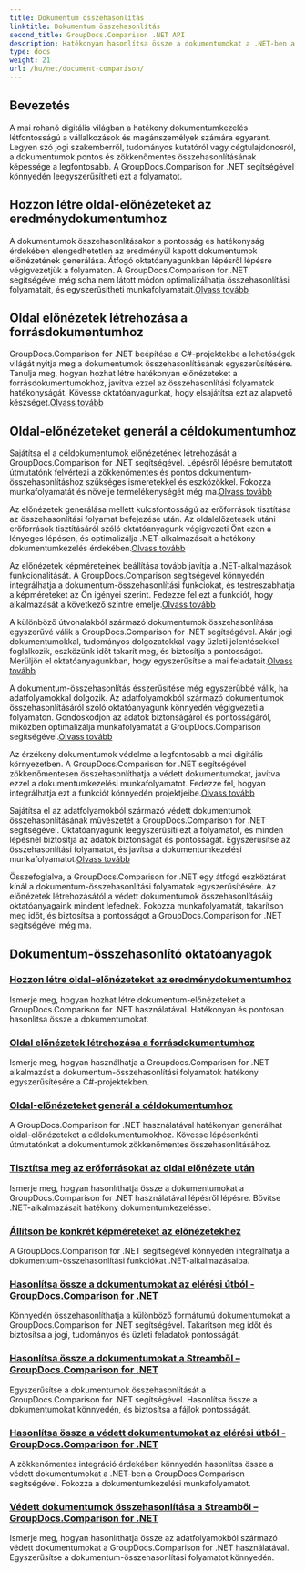 ```yaml
---
title: Dokumentum összehasonlítás
linktitle: Dokumentum összehasonlítás
second_title: GroupDocs.Comparison .NET API
description: Hatékonyan hasonlítsa össze a dokumentumokat a .NET-ben a GroupDocs.Comparison segítségével. Egyszerűsítse a dokumentumkezelést, javítsa a munkafolyamatot és biztosítsa a pontosságot. Tudj meg többet!
type: docs
weight: 21
url: /hu/net/document-comparison/
---
```

## Bevezetés

A mai rohanó digitális világban a hatékony dokumentumkezelés létfontosságú a vállalkozások és magánszemélyek számára egyaránt. Legyen szó jogi szakemberről, tudományos kutatóról vagy cégtulajdonosról, a dokumentumok pontos és zökkenőmentes összehasonlításának képessége a legfontosabb. A GroupDocs.Comparison for .NET segítségével könnyedén leegyszerűsítheti ezt a folyamatot.

## Hozzon létre oldal-előnézeteket az eredménydokumentumhoz

 A dokumentumok összehasonlításakor a pontosság és hatékonyság érdekében elengedhetetlen az eredményül kapott dokumentumok előnézetének generálása. Átfogó oktatóanyagunkban lépésről lépésre végigvezetjük a folyamaton. A GroupDocs.Comparison for .NET segítségével még soha nem látott módon optimalizálhatja összehasonlítási folyamatait, és egyszerűsítheti munkafolyamatait.[Olvass tovább](./generate-page-previews-resultant-document/)

## Oldal előnézetek létrehozása a forrásdokumentumhoz

 GroupDocs.Comparison for .NET beépítése a C#-projektekbe a lehetőségek világát nyitja meg a dokumentumok összehasonlításának egyszerűsítésére. Tanulja meg, hogyan hozhat létre hatékonyan előnézeteket a forrásdokumentumokhoz, javítva ezzel az összehasonlítási folyamatok hatékonyságát. Kövesse oktatóanyagunkat, hogy elsajátítsa ezt az alapvető készséget.[Olvass tovább](./generate-page-previews-source-document/)

## Oldal-előnézeteket generál a céldokumentumhoz

 Sajátítsa el a céldokumentumok előnézetének létrehozását a GroupDocs.Comparison for .NET segítségével. Lépésről lépésre bemutatott útmutatónk felvértezi a zökkenőmentes és pontos dokumentum-összehasonlításhoz szükséges ismeretekkel és eszközökkel. Fokozza munkafolyamatát és növelje termelékenységét még ma.[Olvass tovább](./generate-page-previews-target-document/)

 Az előnézetek generálása mellett kulcsfontosságú az erőforrások tisztítása az összehasonlítási folyamat befejezése után. Az oldalelőzetesek utáni erőforrások tisztításáról szóló oktatóanyagunk végigvezeti Önt ezen a lényeges lépésen, és optimalizálja .NET-alkalmazásait a hatékony dokumentumkezelés érdekében.[Olvass tovább](./clean-resources-after-page-previews/)

Az előnézetek képméreteinek beállítása tovább javítja a .NET-alkalmazások funkcionalitását. A GroupDocs.Comparison segítségével könnyedén integrálhatja a dokumentum-összehasonlítási funkciókat, és testreszabhatja a képméreteket az Ön igényei szerint. Fedezze fel ezt a funkciót, hogy alkalmazását a következő szintre emelje.[Olvass tovább](./set-specific-image-sizes-for-previews/)

 A különböző útvonalakból származó dokumentumok összehasonlítása egyszerűvé válik a GroupDocs.Comparison for .NET segítségével. Akár jogi dokumentumokkal, tudományos dolgozatokkal vagy üzleti jelentésekkel foglalkozik, eszközünk időt takarít meg, és biztosítja a pontosságot. Merüljön el oktatóanyagunkban, hogy egyszerűsítse a mai feladatait.[Olvass tovább](./compare-documents-from-path/)

 A dokumentum-összehasonlítás ésszerűsítése még egyszerűbbé válik, ha adatfolyamokkal dolgozik. Az adatfolyamokból származó dokumentumok összehasonlításáról szóló oktatóanyagunk könnyedén végigvezeti a folyamaton. Gondoskodjon az adatok biztonságáról és pontosságáról, miközben optimalizálja munkafolyamatát a GroupDocs.Comparison segítségével.[Olvass tovább](./compare-documents-from-stream/)

Az érzékeny dokumentumok védelme a legfontosabb a mai digitális környezetben. A GroupDocs.Comparison for .NET segítségével zökkenőmentesen összehasonlíthatja a védett dokumentumokat, javítva ezzel a dokumentumkezelési munkafolyamatot. Fedezze fel, hogyan integrálhatja ezt a funkciót könnyedén projektjeibe.[Olvass tovább](./compare-protected-documents-from-path/)

 Sajátítsa el az adatfolyamokból származó védett dokumentumok összehasonlításának művészetét a GroupDocs.Comparison for .NET segítségével. Oktatóanyagunk leegyszerűsíti ezt a folyamatot, és minden lépésnél biztosítja az adatok biztonságát és pontosságát. Egyszerűsítse az összehasonlítási folyamatot, és javítsa a dokumentumkezelési munkafolyamatot.[Olvass tovább](./compare-protected-documents-from-stream/)

Összefoglalva, a GroupDocs.Comparison for .NET egy átfogó eszköztárat kínál a dokumentum-összehasonlítási folyamatok egyszerűsítésére. Az előnézetek létrehozásától a védett dokumentumok összehasonlításáig oktatóanyagaink mindent lefednek. Fokozza munkafolyamatát, takarítson meg időt, és biztosítsa a pontosságot a GroupDocs.Comparison for .NET segítségével még ma.
## Dokumentum-összehasonlító oktatóanyagok
### [Hozzon létre oldal-előnézeteket az eredménydokumentumhoz](./generate-page-previews-resultant-document/)
Ismerje meg, hogyan hozhat létre dokumentum-előnézeteket a GroupDocs.Comparison for .NET használatával. Hatékonyan és pontosan hasonlítsa össze a dokumentumokat.
### [Oldal előnézetek létrehozása a forrásdokumentumhoz](./generate-page-previews-source-document/)
Ismerje meg, hogyan használhatja a Groupdocs.Comparison for .NET alkalmazást a dokumentum-összehasonlítási folyamatok hatékony egyszerűsítésére a C#-projektekben.
### [Oldal-előnézeteket generál a céldokumentumhoz](./generate-page-previews-target-document/)
A GroupDocs.Comparison for .NET használatával hatékonyan generálhat oldal-előnézeteket a céldokumentumokhoz. Kövesse lépésenkénti útmutatónkat a dokumentumok zökkenőmentes összehasonlításához.
### [Tisztítsa meg az erőforrásokat az oldal előnézete után](./clean-resources-after-page-previews/)
Ismerje meg, hogyan hasonlíthatja össze a dokumentumokat a GroupDocs.Comparison for .NET használatával lépésről lépésre. Bővítse .NET-alkalmazásait hatékony dokumentumkezeléssel.
### [Állítson be konkrét képméreteket az előnézetekhez](./set-specific-image-sizes-for-previews/)
A GroupDocs.Comparison for .NET segítségével könnyedén integrálhatja a dokumentum-összehasonlítási funkciókat .NET-alkalmazásaiba.
### [Hasonlítsa össze a dokumentumokat az elérési útból - GroupDocs.Comparison for .NET](./compare-documents-from-path/)
Könnyedén összehasonlíthatja a különböző formátumú dokumentumokat a GroupDocs.Comparison for .NET segítségével. Takarítson meg időt és biztosítsa a jogi, tudományos és üzleti feladatok pontosságát.
### [Hasonlítsa össze a dokumentumokat a Streamből – GroupDocs.Comparison for .NET](./compare-documents-from-stream/)
Egyszerűsítse a dokumentumok összehasonlítását a GroupDocs.Comparison for .NET segítségével. Hasonlítsa össze a dokumentumokat könnyedén, és biztosítsa a fájlok pontosságát.
### [Hasonlítsa össze a védett dokumentumokat az elérési útból - GroupDocs.Comparison for .NET](./compare-protected-documents-from-path/)
A zökkenőmentes integráció érdekében könnyedén hasonlítsa össze a védett dokumentumokat a .NET-ben a GroupDocs.Comparison segítségével. Fokozza a dokumentumkezelési munkafolyamatot.
### [Védett dokumentumok összehasonlítása a Streamből – GroupDocs.Comparison for .NET](./compare-protected-documents-from-stream/)
Ismerje meg, hogyan hasonlíthatja össze az adatfolyamokból származó védett dokumentumokat a GroupDocs.Comparison for .NET használatával. Egyszerűsítse a dokumentum-összehasonlítási folyamatot könnyedén.